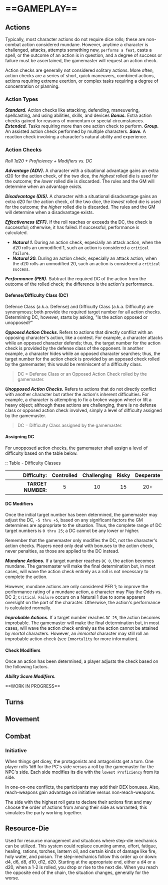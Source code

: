 # ==GAMEPLAY==



## Actions

Typically, most character actions do not require dice rolls; these are non-combat action considered mundane. However, anytime a character is challenged, attacks, attempts something new, `performs a feat`, casts a spell, or the outcome of an action is in question, and a degree of success or failure must be ascertained, the gamemaster will request an action check.

Action checks are generally not considered solitary actions. More often, action checks are a series of short, quick maneuvers, combined actions, actions requiring extreme exertion, or complex tasks requiring a degree of concentration or planning.

### Action Types

***Standard.*** Action checks like attacking, defending, maneuvering, spellcasting, and using abilities, skills, and devices
***Bonus.*** Extra action checks gained for reasons of momentum or special circumstances.
***Extended.*** Tasks requiring more than one action check to perform.
***Group.*** An assisted action check performed by multiple characters.
***Save.*** A reaction check involving a character's natural ability and experience.

### Action Checks

*Roll 1d20 + Proficiency + Modifiers vs. DC*

***Advantage (ADV).*** A character with a situational advantage gains an extra d20 for the action check, of the two dice, the *highest* rolled die is used for the outcome; the *lower* rolled die is discarded. The rules and the GM will determine when an advantage exists.

***Disadvantage (DIS).*** A character with a situational disadvantage gains an extra d20 for the action check, of the two dice, the *lowest* rolled die is used for the outcome; the *higher* rolled die is discarded. The rules and the GM will determine when a disadvantage exists.

***Effectiveness (EFF).*** If the roll reaches or exceeds the DC, the check is successful; otherwise, it has failed. If successful, performance is calculated.

- ***Natural 1.*** During an action check, especially an attack action, when the d20 rolls an unmodified 1, such an action is considered a `critical failure`.<!--More critical required-->
- ***Natural 20.*** During an action check, especially an attack action, when the d20 rolls an unmodified 20, such an action is considered a `critical success`.<!--More critical required-->

***Performance (PER).*** Subtract the required DC of the action from the outcome of the rolled check; the difference is the action's performance.

#### Defense/Difficulty Class (DC)

Defence Class (a.k.a. Defense) and Difficulty Class (a.k.a. Difficulty) are synonymous; both provide the required target number for all action checks. Determining DC, however, starts by asking, "Is the action opposed or unopposed?"

***Opposed Action Checks.*** Refers to actions that directly conflict with an opposing character's action, like a contest. For example, a character attacks while an opposed character defends; thus, the target number for the action check is provided by the defense class of the opponent. In another example, a character hides while an opposed character searches; thus, the target number for the action check is provided by an opposed check rolled by the gamemaster; this would be reminiscent of a difficulty class.

> DC = Defense Class or an Opposed Action Check rolled by the gamemaster.

***Unopposed Action Checks.*** Refers to actions that do not directly conflict with another character but rather the action's inherent difficulties. For example, a character is attempting to fix a broken wagon wheel or lift a heavy object; although these actions are challenging, there is no defense class or opposed action check involved, simply a level of difficulty assigned by the gamemaster.

> DC = Difficulty Class assigned by the gamemaster.

#### Assigning DC

For unopposed action checks, the gamemaster shall assign a level of difficulty based on the table below.

:: Table - Difficulty Classes

|        Difficulty: | Controlled | Challenging | Risky | Desperate |
| -----------------: | :--------: | :---------: | :---: | :-------: |
| **TARGET NUMBER**: |     5      |     10      |  15   |    20+    |

#### DC Modifiers

Once the initial target number has been determined, the gamemaster may adjust the DC, `-5 thru +5`, based on any significant factors the GM determines are appropriate to the situation. Thus, the complete range of DC target numbers is `0 thru 25`; a DC cannot be any lower or higher.

<!--Add list of DC Modifiers-->

Remember that the gamemaster only modifies the DC, not the character's action checks. Players need only deal with bonuses to the action check, never penalties, as those are applied to the DC instead.

***Mundane Actions.*** If a target number reaches `DC 0`, the action becomes mundane. The gamemaster will make the final determination but, in most cases, will wave the action check entirely as a roll is not necessary to complete the action. 

However, mundane actions are only considered PER 1; to improve the performance rating of a mundane action, a character may Play the Odds vs. DC 2; `Critical Failure` occurs on a Natural 1 due to some apparent oversight on the part of the character. Otherwise, the action's performance is calculated normally.

***Improbable Actions.*** If a target number reaches `DC 25`, the action becomes improbable. The gamemaster will make the final determination but, in most cases, will wave the action check entirely as the action cannot be attained by *mortal* characters. However, an *immortal* character may still roll an improbable action check (see `Immortality` for more information).

#### Check Modifiers

Once an action has been determined, a player adjusts the check based on the following factors.

***Ability Score Modifiers.*** <!--Add copy here -->

<!--Add list of more Check Modifiers-->

==WORK IN PROGRESS==

## Turns



## Movement

<!--Add copy here -->

## Combat

<!--Add copy here -->

### Initiative

When things get dicey, the protagonists and antagonists get a turn. One player rolls 1d6 for the PC's side versus a roll by the gamemaster for the NPC's side. Each side modifies its die with the `lowest Proficiency` from its side.

In one-on-one conflicts, the participants may add their DEX bonuses. Also, reach-weapons gain advantage on initiative versus non-reach-weapons.

The side with the highest roll gets to declare their actions first and may choose the order of actions from among their side as warranted; this simulates the party working together.

## Resource-Die

Used for resource management and situations where step-die mechanics can be utilized. This system could replace counting ammo, effort, fatigue, healing, rations, torches, lantern oil, and certain kinds of damage like fire, holy water, and poison. The step-mechanics follow this order up or down: d4, d6, d8, d10, d12, d20. Starting at the appropriate end, either a d4 or a d20, when a 1-2 is rolled, you drop or rise to the next die. When you reach the opposite end of the chain, the situation changes, generally for the worse.

